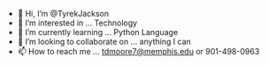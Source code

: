 - 👋 Hi, I’m @TyrekJackson
- 👀 I’m interested in ... Technology
- 🌱 I’m currently learning ... Python Language
- 💞️ I’m looking to collaborate on ... anything I can
- 📫 How to reach me ... tdmoore7@memphis.edu or 901-498-0963

<!---
TyrekJackson/TyrekJackson is a ✨ special ✨ repository because its `README.md` (this file) appears on your GitHub profile.
You can click the Preview link to take a look at your changes.
--->
